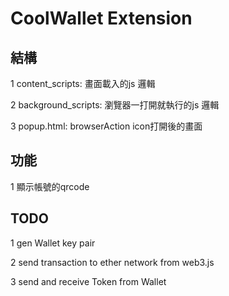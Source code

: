 # CoolWallet Extension

## 結構
 
 1 content_scripts: 畫面載入的js 邏輯
 
 2 background_scripts: 瀏覽器一打開就執行的js 邏輯

 3 popup.html: browserAction icon打開後的畫面

## 功能
 
 1 顯示帳號的qrcode

## TODO

  1 gen Wallet key pair

  2 send transaction to ether network from web3.js

  3 send and receive Token from Wallet
